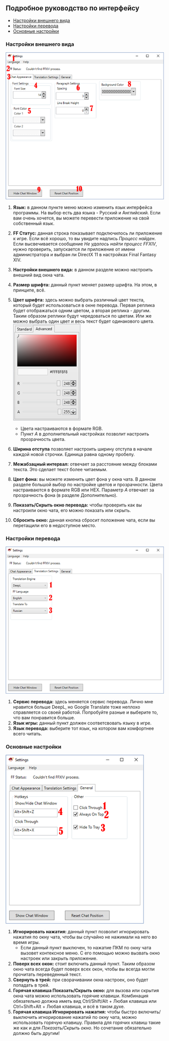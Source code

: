 ## Подробное руководство по интерфейсу  
* [Настройки внешнего вида](#настройки-внешнего-вида)  
* [Настройки перевода](#настройки-перевода)  
* [Основные настройки](#основные-настройки)  

### Настройки внешнего вида  

![1.png](1.png)
1. **Язык:** в данном пункте меню можно изменить язык интерфейса программы. На выбор есть два языка - Русский и Английский. Если вам очень хочется, вы можете перевести приложение на свой собственный язык.
2.  **FF Статус:** данная строка показывает подключилось ли приложение к игре. Если всё хорошо, то вы увидите надпись *Процесс найден*. Если высвечивается сообщение *Не удалось найти процесс FFXIV*, нужно проверить, запускается ли приложение от имени администратора и выбран ли DirectX 11 в настройках Final Fantasy XIV.
3.  **Настройки внешнего вида:** в данном разделе можно настроить внешний вид окна чата.
4.  **Размер шрифта:** данный пункт меняет размер шрифта. На этом, в принципе, всё. 
5.  **Цвет шрифта:** здесь можно выбрать различный цвет текста, который будет использоваться в окне перевода. Первая реплика будет отображаться одним цветом, а вторая реплика - другим. Таким образом реплики будут чередоваться по цветам. Или же можно выбрать один цвет и весь текст будет одинакового цвета.  
	 ![rgb.png](rgb.png)
    * Цвета настраиваются в формате RGB.
    * Пункт *A* в дополнительный настройках позволит настроить прозрачность цвета.

6. **Ширина отступа** позволяет настроить ширину отступа в начале каждой новой строчки. Единица равна одному пробелу. 
7. **Межабзацный интервал:** отвечает за расстояние между блоками текста. Это сделает текст более читаемым. 
8. **Цвет фона:** вы можете изменить цвет фона у окна чата. В данном разделе большой выбор по настройке цветов и прозрачности. Цвета настраиваются в формате RGB или HEX. Параметр *A* отвечает за прозрачность фона (в разделе Дополнительно).
9. **Показать/Скрыть окно перевода:** чтобы проверить как вы настроили окно чата, его можно показать или скрыть. 
10. **Сбросить окно:** данная кнопка сбросит положение чата, если вы перетащили его в недоступное место.

### Настройки перевода  

![2.png](2.png)  
1. **Сервис перевода:** здесь меняется сервис перевода. Лично мне нравится больше DeepL, но Google Translate тоже неплохо справляется со своей работой. Попробуйте разные и выберите то, что вам понравится больше. 
2. **Язык игры:** данный пункт должен соответсвовать языку в игре.  
3. **Язык перевода:** выберите тот язык, на котором вам комфортнее всего читать. 

### Основные настройки  

![3.png](3.png)
1. **Игнорировать нажатия:** данный пункт позволит игнорировать нажатия по окну чата, чтобы вы случайно не нажимали на него во время игры.   
	* Если данный пункт выключен, то нажатие ПКМ по окну чата вызовет контексное меню. С его помощью можно вызвать окно настроек или закрыть приложение.
2.  **Поверх всех окон:** стоит включить данный пункт. Таким образом окно чата всегда будет поверх всех окон, чтобы вы всегда могли прочитать переведенный текст. 
3.  **Свернуть в трей:** при сворачивании окна настроек, оно будет попадать в трей. 
4.  **Горячая клавиша Показать/Скрыть окно:** для вызова или скрытия окна чата можно использовать горячие клавиши. Комбинация обязательно должна иметь вид Ctrl/Shift/Alt + Любая клавиша или Ctrl+Shift+Alt + Любая клавиша, и всё в таком духе.
5.  **Горячая клавиша Игнорировать нажатия:** чтобы быстро включить/выключить игнорирование нажатий по окну чата, можно использовать горячую клавишу. Правила для горячих клавиш такие же как и для *Показать/Скрыть окно*. Но сочетание обязательно должно быть другим!
